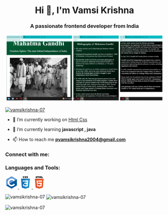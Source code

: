 <h1 align="center">Hi 👋, I'm Vamsi Krishna</h1>
<h3 align="center">A passionate frontend developer from India</h3>

<p align="left"> <img src="old.jpg" alt="vamsikrishna-07" /> </p>

<p align="left"> <a href="https://github.com/ryo-ma/github-profile-trophy"><img src="https://github-profile-trophy.vercel.app/?username=vamsikrishna-07" alt="vamsikrishna-07" /></a> </p>

- 🔭 I’m currently working on [Html Css](https://vamsikrishna-07.github.io/Tribute-Page/home.html)

- 🌱 I’m currently learning **javascript , java**

- 📫 How to reach me **pvamsikrishna2004@gmail.com**

<h3 align="left">Connect with me:</h3>
<p align="left">
</p>

<h3 align="left">Languages and Tools:</h3>
<p align="left"> <a href="https://www.cprogramming.com/" target="_blank" rel="noreferrer"> <img src="https://raw.githubusercontent.com/devicons/devicon/master/icons/c/c-original.svg" alt="c" width="40" height="40"/> </a> <a href="https://www.w3schools.com/css/" target="_blank" rel="noreferrer"> <img src="https://raw.githubusercontent.com/devicons/devicon/master/icons/css3/css3-original-wordmark.svg" alt="css3" width="40" height="40"/> </a> <a href="https://www.w3.org/html/" target="_blank" rel="noreferrer"> <img src="https://raw.githubusercontent.com/devicons/devicon/master/icons/html5/html5-original-wordmark.svg" alt="html5" width="40" height="40"/> </a> </p>

<p><img align="left" src="https://github-readme-stats.vercel.app/api/top-langs?username=vamsikrishna-07&show_icons=true&locale=en&layout=compact" alt="vamsikrishna-07" /></p>

<p>&nbsp;<img align="center" src="https://github-readme-stats.vercel.app/api?username=vamsikrishna-07&show_icons=true&locale=en" alt="vamsikrishna-07" /></p>

<p><img align="center" src="https://github-readme-streak-stats.herokuapp.com/?user=vamsikrishna-07&" alt="vamsikrishna-07" /></p>
